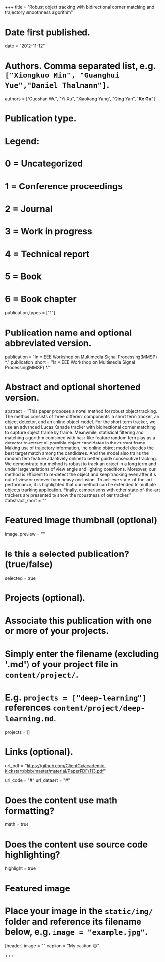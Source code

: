 +++
title = "Robust object tracking with bidirectional corner matching and trajectory smoothness algorithm"

# Date first published.
date = "2012-11-12"

# Authors. Comma separated list, e.g. `["Xiongkuo Min", "Guanghui Yue","Daniel Thalmann"]`.
authors = ["Guoshan Wu", "Yi Xu", "Xiaokang Yang", "Qing Yan", "**Ke Gu**"]
# Publication type.
# Legend:
# 0 = Uncategorized
# 1 = Conference proceedings
# 2 = Journal
# 3 = Work in progress
# 4 = Technical report
# 5 = Book
# 6 = Book chapter
publication_types = ["1"]

# Publication name and optional abbreviated version.
publication = "In *IEEE Workshop on Multimedia Signal Processing(MMSP) *."
publication_short = "In *IEEE Workshop on Multimedia Signal Processing(MMSP) *."

# Abstract and optional shortened version.
abstract = "This paper proposes a novel method for robust object tracking. The method consists of three different components: a short term tracker, an object detector, and an online object model. For the short term tracker, we use an advanced Lucas Kanade tracker with bidirectional corner matching to capture object frame by frame. Meanwhile, statistical filtering and matching algorithm combined with haar-like feature random fern play as a detector to extract all possible object candidates in the current frame. Making use of trajectory information, the online object model decides the best target match among the candidates. And the model also trains the random fern feature adaptively online to better guide consecutive tracking. We demonstrate our method is robust to track an object in a long term and under large variations of view angle and lighting conditions. Moreover, our method is efficient to re-detect the object and keep tracking even after it's out of view or recover from heavy occlusion. To achieve state-of-the-art performance, it is highlighted that our method can be extended to multiple objects tracking application. Finally, comparisons with other state-of-the-art trackers are presented to show the robustness of our tracker."
#abstract_short = ""

# Featured image thumbnail (optional)
image_preview = ""

# Is this a selected publication? (true/false)
selected = true

# Projects (optional).
#   Associate this publication with one or more of your projects.
#   Simply enter the filename (excluding '.md') of your project file in `content/project/`.
#   E.g. `projects = ["deep-learning"]` references `content/project/deep-learning.md`.
projects = []

# Links (optional).
url_pdf = "https://github.com/ClientGu/academic-kickstart/blob/master/material/PaperPDF/113.pdf"

url_code = "#"
url_dataset = "#"

# Does the content use math formatting?
math = true

# Does the content use source code highlighting?
highlight = true

# Featured image
# Place your image in the `static/img/` folder and reference its filename below, e.g. `image = "example.jpg"`.
[header]
image = ""
caption = "My caption 😄"

+++
